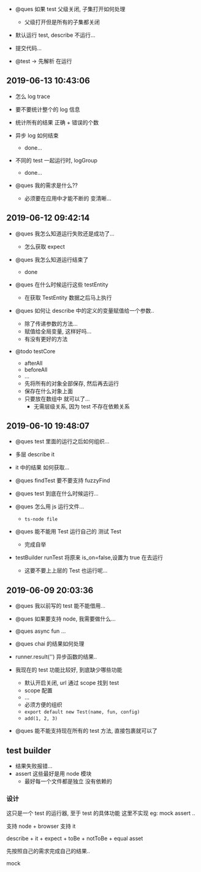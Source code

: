 - @ques 如果 test 父级关闭, 子集打开如何处理

  - 父级打开但是所有的子集都关闭

- 默认运行 test, describe 不运行...

- 提交代码...

- @test -> 先解析 在运行

## 2019-06-13 10:43:06

- 怎么 log trace
- 要不要统计整个的 log 信息
- 统计所有的结果 正确 + 错误的个数

- 异步 log 如何结束

  - done...

- 不同的 test 一起运行时, logGroup

  - done...

- @ques 我的需求是什么??
  - 必须要在应用中才能不断的 变清晰...

## 2019-06-12 09:42:14

- @ques 我怎么知道运行失败还是成功了...

  - 怎么获取 expect

- @ques 我怎么知道运行结束了

  - done

- @ques 在什么时候运行这些 testEntity

  - 在获取 TestEntity 数据之后马上执行

- @ques 如何让 describe 中的定义的变量赋值给一个参数..

  - 除了传递参数的方法...
  - 赋值给全局变量, 这样好吗...
  - 有没有更好的方法

- @todo testCore

  - afterAll
  - beforeAll
  - ...
  - 先将所有的对象全部保存, 然后再去运行
  - 保存在什么对象上面
  - 只要放在数组中 就可以了...
    - 无需层级关系, 因为 test 不存在依赖关系

## 2019-06-10 19:48:07

- @ques test 里面的运行之后如何组织...
- 多层 describe it
- it 中的结果 如何获取...

- @ques findTest 要不要支持 fuzzyFind

- @ques test 到底在什么时候运行...

- @ques 怎么用 js 运行文件...

  - `ts-node file`

- @ques 能不能用 Test 运行自己的 测试 Test

  - 完成自举

- testBuilder runTest 将原来 is_on=false,设置为 true 在去运行

  - 这要不要上上层的 Test 也运行呢...

## 2019-06-09 20:03:36

- @ques 我以前写的 test 能不能借用...

- @ques 如果要支持 node, 我需要做什么...

- @ques async fun ...

- @ques chai 的结果如何处理

- runner.result('') 异步函数的结果..

- 我现在的 test 功能比较好, 到底缺少哪些功能

  - 默认开启关闭, url 通过 scope 找到 test
  - scope 配置
  - ...
  - 必须方便的组织
  - `export default new Test(name, fun, config)`
  - `add(1, 2, 3)`

- @ques 能不能支持现在所有的 test 方法, 直接包裹就可以了

## test builder

- 结果失败报错...
- assert 这些最好是用 node 模块
  - 最好每一个文件都是独立 没有依赖的

### 设计

这只是一个 test 的运行器, 至于 test 的具体功能 这里不实现 eg: mock assert ..

支持 node + browser
支持 it

describe + it + expect + toBe + notToBe + equal asset

先按照自己的需求完成自己的结果..

mock
